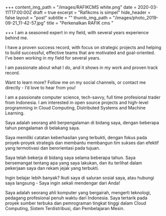 +++
content_img_path = "/images/RAFIKCMS white.png"
date = 2020-03-11T17:00:00Z
draft = true
excerpt = "Rafikcms is simpel"
hide_header = false
layout = "post"
subtitle = ""
thumb_img_path = "/images/photo_2019-09-21_11-42-57.jpg"
title = "Perkenalkan RAFIK cms "

+++
I am a seasoned expert in my field, with several years experience behind me. 

I have a proven success record, with focus on strategic projects and helping to build successful, effective teams that are motivated and goal-oriented. I’ve been working in my field for several years.

I am passionate about what I do, and it shows in my work and proven track record.

Want to learn more? Follow me on my social channels, or contact me directly - I’d love to hear from you!

I am a passionate computer science, tech-savvy, full time profesional trader from Indonesia. I am interested in open source projects and high-level programming in Cloud Computing, Distributed Systems and Machine Learning.

Saya adalah seorang ahli berpengalaman di bidang saya, dengan beberapa tahun pengalaman di belakang saya.

Saya memiliki catatan keberhasilan yang terbukti, dengan fokus pada proyek-proyek strategis dan membantu membangun tim sukses dan efektif yang termotivasi dan berorientasi pada tujuan.

Saya telah bekerja di bidang saya selama beberapa tahun. Saya bersemangat tentang apa yang saya lakukan, dan itu terlihat dalam pekerjaan saya dan rekam jejak yang terbukti.

Ingin belajar lebih banyak? Ikuti saya di saluran sosial saya, atau hubungi saya langsung - Saya ingin sekali mendengar dari Anda!

Saya adalah seorang ahli komputer yang bergairah, mengerti teknologi, pedagang profesional penuh waktu dari Indonesia. Saya tertarik pada proyek sumber terbuka dan pemrograman tingkat tinggi dalam Cloud Computing, Sistem Terdistribusi, dan Pembelajaran Mesin.